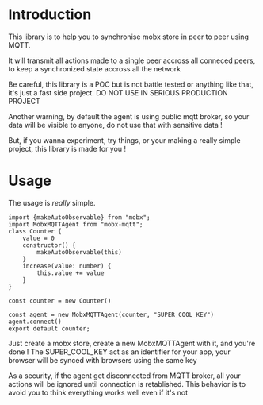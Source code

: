 # Introduction

This library is to help you to synchronise mobx store in peer to peer using MQTT.

It will transmit all actions made to a single peer accross all conneced peers, to keep a synchronized state accross all the network

Be careful, this library is a POC but is not battle tested or anything like that, it's just a fast side project.
DO NOT USE IN SERIOUS PRODUCTION PROJECT

Another warning, by default the agent is using public mqtt broker, so your data will be visible to anyone, do not use that with sensitive data !

But, if you wanna experiment, try things, or your making a really simple project, this library is made for you !

# Usage

The usage is *really* simple.


    import {makeAutoObservable} from "mobx";
    import MobxMQTTAgent from "mobx-mqtt";
    class Counter {
        value = 0
        constructor() {
            makeAutoObservable(this)
        }
        increase(value: number) {
            this.value += value
        }
    }
    
    const counter = new Counter()
    
    const agent = new MobxMQTTAgent(counter, "SUPER_COOL_KEY")
    agent.connect()
    export default counter;

Just create a mobx store, create a new MobxMQTTAgent with it, and you're done !
The SUPER_COOL_KEY act as an identifier for your app, your browser will be synced with browsers using the same key

As a security, if the agent get disconnected from MQTT broker, all your actions will be ignored until connection is retablished.
This behavior is to avoid you to think everything works well even if it's not
